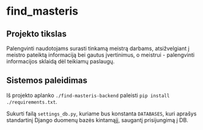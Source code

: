 # find_masteris

## Projekto tikslas

Palengvinti naudotojams surasti tinkamą meistrą darbams, atsižvelgiant į meistro pateiktą informaciją bei gautus įvertinimus, o meistrui - palengvinti informacijos sklaidą dėl teikiamų paslaugų.

## Sistemos paleidimas

Iš projekto aplanko `./find-masteris-backend` paleisti `pip install ./requirements.txt`.

Sukurti failą `settings_db.py`, kuriame bus konstanta `DATABASES`, kuri aprašys standartinį Django duomenų bazės kintamąjį, saugantį prisijungimą į DB.
